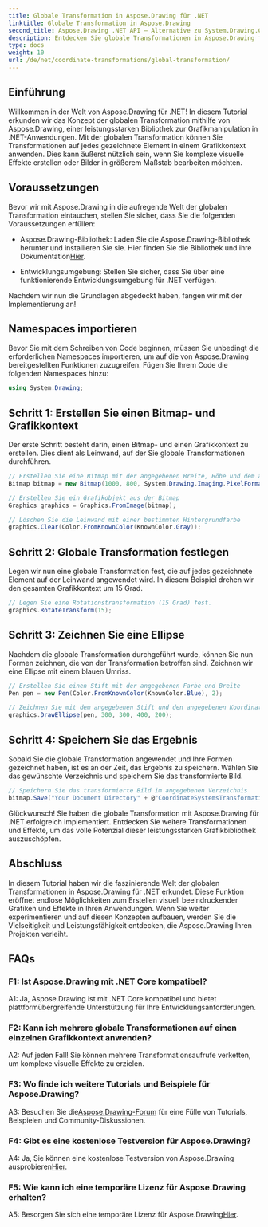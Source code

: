 ```yaml
---
title: Globale Transformation in Aspose.Drawing für .NET
linktitle: Globale Transformation in Aspose.Drawing
second_title: Aspose.Drawing .NET API – Alternative zu System.Drawing.Common
description: Entdecken Sie globale Transformationen in Aspose.Drawing für .NET und erstellen Sie mühelos atemberaubende Grafiken. Befolgen Sie unsere Schritt-für-Schritt-Anleitung für ein nahtloses Erlebnis.
type: docs
weight: 10
url: /de/net/coordinate-transformations/global-transformation/
---
```

## Einführung

Willkommen in der Welt von Aspose.Drawing für .NET! In diesem Tutorial erkunden wir das Konzept der globalen Transformation mithilfe von Aspose.Drawing, einer leistungsstarken Bibliothek zur Grafikmanipulation in .NET-Anwendungen. Mit der globalen Transformation können Sie Transformationen auf jedes gezeichnete Element in einem Grafikkontext anwenden. Dies kann äußerst nützlich sein, wenn Sie komplexe visuelle Effekte erstellen oder Bilder in größerem Maßstab bearbeiten möchten.

## Voraussetzungen

Bevor wir mit Aspose.Drawing in die aufregende Welt der globalen Transformation eintauchen, stellen Sie sicher, dass Sie die folgenden Voraussetzungen erfüllen:

-  Aspose.Drawing-Bibliothek: Laden Sie die Aspose.Drawing-Bibliothek herunter und installieren Sie sie. Hier finden Sie die Bibliothek und ihre Dokumentation[Hier](https://reference.aspose.com/drawing/net/).

- Entwicklungsumgebung: Stellen Sie sicher, dass Sie über eine funktionierende Entwicklungsumgebung für .NET verfügen.

Nachdem wir nun die Grundlagen abgedeckt haben, fangen wir mit der Implementierung an!

## Namespaces importieren

Bevor Sie mit dem Schreiben von Code beginnen, müssen Sie unbedingt die erforderlichen Namespaces importieren, um auf die von Aspose.Drawing bereitgestellten Funktionen zuzugreifen. Fügen Sie Ihrem Code die folgenden Namespaces hinzu:

```csharp
using System.Drawing;
```

## Schritt 1: Erstellen Sie einen Bitmap- und Grafikkontext

Der erste Schritt besteht darin, einen Bitmap- und einen Grafikkontext zu erstellen. Dies dient als Leinwand, auf der Sie globale Transformationen durchführen.

```csharp
// Erstellen Sie eine Bitmap mit der angegebenen Breite, Höhe und dem angegebenen Pixelformat
Bitmap bitmap = new Bitmap(1000, 800, System.Drawing.Imaging.PixelFormat.Format32bppPArgb);

// Erstellen Sie ein Grafikobjekt aus der Bitmap
Graphics graphics = Graphics.FromImage(bitmap);

// Löschen Sie die Leinwand mit einer bestimmten Hintergrundfarbe
graphics.Clear(Color.FromKnownColor(KnownColor.Gray));
```

## Schritt 2: Globale Transformation festlegen

Legen wir nun eine globale Transformation fest, die auf jedes gezeichnete Element auf der Leinwand angewendet wird. In diesem Beispiel drehen wir den gesamten Grafikkontext um 15 Grad.

```csharp
// Legen Sie eine Rotationstransformation (15 Grad) fest.
graphics.RotateTransform(15);
```

## Schritt 3: Zeichnen Sie eine Ellipse

Nachdem die globale Transformation durchgeführt wurde, können Sie nun Formen zeichnen, die von der Transformation betroffen sind. Zeichnen wir eine Ellipse mit einem blauen Umriss.

```csharp
// Erstellen Sie einen Stift mit der angegebenen Farbe und Breite
Pen pen = new Pen(Color.FromKnownColor(KnownColor.Blue), 2);

// Zeichnen Sie mit dem angegebenen Stift und den angegebenen Koordinaten eine Ellipse
graphics.DrawEllipse(pen, 300, 300, 400, 200);
```

## Schritt 4: Speichern Sie das Ergebnis

Sobald Sie die globale Transformation angewendet und Ihre Formen gezeichnet haben, ist es an der Zeit, das Ergebnis zu speichern. Wählen Sie das gewünschte Verzeichnis und speichern Sie das transformierte Bild.

```csharp
// Speichern Sie das transformierte Bild im angegebenen Verzeichnis
bitmap.Save("Your Document Directory" + @"CoordinateSystemsTransformations\GlobalTransformation_out.png");
```

Glückwunsch! Sie haben die globale Transformation mit Aspose.Drawing für .NET erfolgreich implementiert. Entdecken Sie weitere Transformationen und Effekte, um das volle Potenzial dieser leistungsstarken Grafikbibliothek auszuschöpfen.

## Abschluss

In diesem Tutorial haben wir die faszinierende Welt der globalen Transformationen in Aspose.Drawing für .NET erkundet. Diese Funktion eröffnet endlose Möglichkeiten zum Erstellen visuell beeindruckender Grafiken und Effekte in Ihren Anwendungen. Wenn Sie weiter experimentieren und auf diesen Konzepten aufbauen, werden Sie die Vielseitigkeit und Leistungsfähigkeit entdecken, die Aspose.Drawing Ihren Projekten verleiht.

## FAQs

### F1: Ist Aspose.Drawing mit .NET Core kompatibel?

A1: Ja, Aspose.Drawing ist mit .NET Core kompatibel und bietet plattformübergreifende Unterstützung für Ihre Entwicklungsanforderungen.

### F2: Kann ich mehrere globale Transformationen auf einen einzelnen Grafikkontext anwenden?

A2: Auf jeden Fall! Sie können mehrere Transformationsaufrufe verketten, um komplexe visuelle Effekte zu erzielen.

### F3: Wo finde ich weitere Tutorials und Beispiele für Aspose.Drawing?

 A3: Besuchen Sie die[Aspose.Drawing-Forum](https://forum.aspose.com/c/diagram/17) für eine Fülle von Tutorials, Beispielen und Community-Diskussionen.

### F4: Gibt es eine kostenlose Testversion für Aspose.Drawing?

A4: Ja, Sie können eine kostenlose Testversion von Aspose.Drawing ausprobieren[Hier](https://releases.aspose.com/).

### F5: Wie kann ich eine temporäre Lizenz für Aspose.Drawing erhalten?

 A5: Besorgen Sie sich eine temporäre Lizenz für Aspose.Drawing[Hier](https://purchase.aspose.com/temporary-license/).